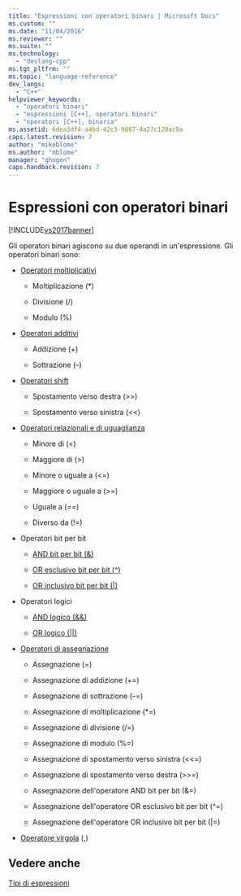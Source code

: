 ```yaml
---
title: "Espressioni con operatori binari | Microsoft Docs"
ms.custom: ""
ms.date: "11/04/2016"
ms.reviewer: ""
ms.suite: ""
ms.technology: 
  - "devlang-cpp"
ms.tgt_pltfrm: ""
ms.topic: "language-reference"
dev_langs: 
  - "C++"
helpviewer_keywords: 
  - "operatori binari"
  - "espressioni [C++], operatori binari"
  - "operatori [C++], binaria"
ms.assetid: 6dea3df4-a4bd-42c3-9807-4a27c120ac9a
caps.latest.revision: 7
author: "mikeblome"
ms.author: "mblome"
manager: "ghogen"
caps.handback.revision: 7
---
```

# Espressioni con operatori binari
[!INCLUDE[vs2017banner](../assembler/inline/includes/vs2017banner.md)]

Gli operatori binari agiscono su due operandi in un'espressione.  Gli operatori binari sono:  
  
-   [Operatori moltiplicativi](../cpp/multiplicative-operators-and-the-modulus-operator.md)  
  
    -   Moltiplicazione \(\*\)  
  
    -   Divisione \(\/\)  
  
    -   Modulo \(%\)  
  
-   [Operatori additivi](../cpp/additive-operators-plus-and.md)  
  
    -   Addizione \(\+\)  
  
    -   Sottrazione \(–\)  
  
-   [Operatori shift](../cpp/left-shift-and-right-shift-operators-input-and-output.md)  
  
    -   Spostamento verso destra \(\>\>\)  
  
    -   Spostamento verso sinistra \(\<\<\)  
  
-   [Operatori relazionali e di uguaglianza](../cpp/relational-operators-equal-and-equal.md)  
  
    -   Minore di \(\<\)  
  
    -   Maggiore di \(\>\)  
  
    -   Minore o uguale a \(\<\=\)  
  
    -   Maggiore o uguale a \(\>\=\)  
  
    -   Uguale a \(\=\=\)  
  
    -   Diverso da \(\!\=\)  
  
-   Operatori bit per bit  
  
    -   [AND bit per bit \(&\)](../cpp/bitwise-and-operator-amp.md)  
  
    -   [OR esclusivo bit per bit \(^\)](../cpp/bitwise-exclusive-or-operator-hat.md)  
  
    -   [OR inclusivo bit per bit \(&#124;\)](../cpp/bitwise-inclusive-or-operator-pipe.md)  
  
-   Operatori logici  
  
    -   [AND logico \(&&\)](../cpp/logical-and-operator-amp-amp.md)  
  
    -   [OR logico \(&#124;&#124;\)](../cpp/logical-or-operator-pipe-pipe.md)  
  
-   [Operatori di assegnazione](../cpp/assignment-operators.md)  
  
    -   Assegnazione \(\=\)  
  
    -   Assegnazione di addizione \(\+\=\)  
  
    -   Assegnazione di sottrazione \(–\=\)  
  
    -   Assegnazione di moltiplicazione \(\*\=\)  
  
    -   Assegnazione di divisione \(\/\=\)  
  
    -   Assegnazione di modulo \(%\=\)  
  
    -   Assegnazione di spostamento verso sinistra \(\<\<\=\)  
  
    -   Assegnazione di spostamento verso destra \(\>\>\=\)  
  
    -   Assegnazione dell'operatore AND bit per bit \(&\=\)  
  
    -   Assegnazione dell'operatore OR esclusivo bit per bit \(^\=\)  
  
    -   Assegnazione dell'operatore OR inclusivo bit per bit \(&#124;\=\)  
  
-   [Operatore virgola](../cpp/comma-operator.md) \(,\)  
  
## Vedere anche  
 [Tipi di espressioni](../cpp/types-of-expressions.md)